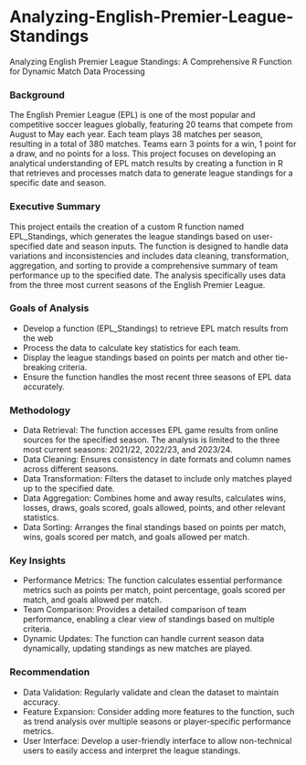 # Analyzing-English-Premier-League-Standings
Analyzing English Premier League Standings: A Comprehensive R Function for Dynamic Match Data Processing

### Background
The English Premier League (EPL) is one of the most popular and competitive soccer leagues globally, featuring 20 teams that compete from August to May each year. Each team plays 38 matches per season, resulting in a total of 380 matches. Teams earn 3 points for a win, 1 point for a draw, and no points for a loss. This project focuses on developing an analytical understanding of EPL match results by creating a function in R that retrieves and processes match data to generate league standings for a specific date and season.

### Executive Summary
This project entails the creation of a custom R function named EPL_Standings, which generates the league standings based on user-specified date and season inputs. The function is designed to handle data variations and inconsistencies and includes data cleaning, transformation, aggregation, and sorting to provide a comprehensive summary of team performance up to the specified date. The analysis specifically uses data from the three most current seasons of the English Premier League.

### Goals of Analysis
- Develop a function (EPL_Standings) to retrieve EPL match results from the web 
- Process the data to calculate key statistics for each team.
- Display the league standings based on points per match and other tie-breaking criteria.
- Ensure the function handles the most recent three seasons of EPL data accurately.

### Methodology
- Data Retrieval: The function accesses EPL game results from online sources for the specified season. The analysis is limited to the three most current seasons: 2021/22, 2022/23, and 2023/24.
- Data Cleaning: Ensures consistency in date formats and column names across different seasons.
- Data Transformation: Filters the dataset to include only matches played up to the specified date.
- Data Aggregation: Combines home and away results, calculates wins, losses, draws, goals scored, goals allowed, points, and other relevant statistics.
- Data Sorting: Arranges the final standings based on points per match, wins, goals scored per match, and goals allowed per match.

### Key Insights
- Performance Metrics: The function calculates essential performance metrics such as points per match, point percentage, goals scored per match, and goals allowed per match.
- Team Comparison: Provides a detailed comparison of team performance, enabling a clear view of standings based on multiple criteria.
- Dynamic Updates: The function can handle current season data dynamically, updating standings as new matches are played.
  
### Recommendation
- Data Validation: Regularly validate and clean the dataset to maintain accuracy.
- Feature Expansion: Consider adding more features to the function, such as trend analysis over multiple seasons or player-specific performance metrics.
- User Interface: Develop a user-friendly interface to allow non-technical users to easily access and interpret the league standings.


